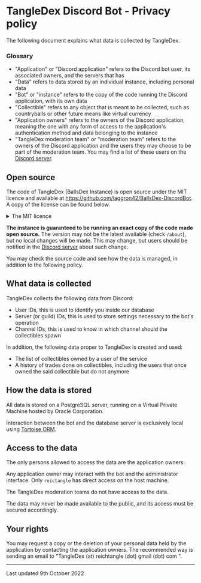 # TangleDex Discord Bot - Privacy policy

The following document explains what data is collected by TangleDex.

### Glossary

- "Application" or "Discord application" refers to the Discord bot user, its associated owners, and the servers that has
- "Data" refers to data stored by an individual instance, including personal data
- "Bot" or "instance" refers to the copy of the code running the Discord application, with its own data
- "Collectible" refers to any object that is meant to be collected, such as countryballs or other future means like virtual currency
- "Application owners" refers to the owners of the Discord application, meaning the one with any form of access to the application's authentication method and data belonging to the instance
- "TangleDex moderation team" or "moderation team" refers to the owners of the Discord application and the users they may choose to be part of the moderation team. You may find a list of these users on the [Discord server](https://discord.gg/HmSMT4WKKV).

## Open source

The code of TangleDex (BallsDex Instance) is open source under the MIT licence and available at https://github.com/laggron42/BallsDex-DiscordBot. A copy of the license can be found below.

<details>
  <summary>The MIT licence</summary>

  > Permission is hereby granted, free of charge, to any person obtaining a copy
  > of this software and associated documentation files (the "Software"), to deal
  > in the Software without restriction, including without limitation the rights
  > to use, copy, modify, merge, publish, distribute, sublicense, and/or sell
  > copies of the Software, and to permit persons to whom the Software is
  > furnished to do so, subject to the following conditions:

  > The above copyright notice and this permission notice shall be included in all
  > copies or substantial portions of the Software.

  > THE SOFTWARE IS PROVIDED "AS IS", WITHOUT WARRANTY OF ANY KIND, EXPRESS OR
  > IMPLIED, INCLUDING BUT NOT LIMITED TO THE WARRANTIES OF MERCHANTABILITY,
  > FITNESS FOR A PARTICULAR PURPOSE AND NONINFRINGEMENT. IN NO EVENT SHALL THE
  > AUTHORS OR COPYRIGHT HOLDERS BE LIABLE FOR ANY CLAIM, DAMAGES OR OTHER
  > LIABILITY, WHETHER IN AN ACTION OF CONTRACT, TORT OR OTHERWISE, ARISING FROM,
  > OUT OF OR IN CONNECTION WITH THE SOFTWARE OR THE USE OR OTHER DEALINGS IN THE
  > SOFTWARE.

</details>

**The instance is guaranteed to be running an exact copy of the code made open source.** The version may not be the latest available (check `/about`), but no local changes will be made. This may change, but users should be notified in the [Discord server](https://discord.gg/HmSMT4WKKV) about such change.

You may check the source code and see how the data is managed, in addition to the following policy.

## What data is collected

TangleDex collects the following data from Discord:

- User IDs, this is used to identify you inside our database
- Server (or guild) IDs, this is used to store settings necessary to the bot's operation
- Channel IDs, this is used to know in which channel should the collectibles spawn

In addition, the following data proper to TangleDex is created and used:

- The list of collectibles owned by a user of the service
- A history of trades done on collectibles, including the users that once owned the said collectible but do not anymore

## How the data is stored

All data is stored on a PostgreSQL server, running on a Virtual Private Machine hosted by Oracle Corporation.

Interaction between the bot and the database server is exclusively local using [Tortoise ORM](https://github.com/tortoise/tortoise-orm).

## Access to the data

The only persons allowed to access the data are the application owners.

Any application owner may interact with the bot and the administrator interface. Only `reictangle` has direct access on the host machine.

The TangleDex moderation teams do not have access to the data.

The data may never be made available to the public, and its access must be secured accordingly.

## Your rights

You may request a copy or the deletion of your personal data held by the application by contacting the application owners. The recommended way is sending an email to "TangleDex (at) reichtangle (dot) gmail (dot) com ".

----

Last updated 9th October 2022
